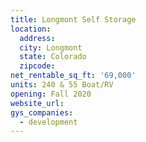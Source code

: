 ```yaml
---
title: Longmont Self Storage
location:
  address:
  city: Longmont
  state: Colorado
  zipcode:
net_rentable_sq_ft: '69,000'
units: 240 & 55 Boat/RV
opening: Fall 2020
website_url:
gys_companies:
  - development
---
```

